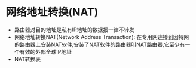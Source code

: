 # 网络地址转换(NAT)

- 路由器对目的地址是私有IP地址的数据报一律不转发
- 网络地址转换NAT(Network Address Transaction): 在专用网连接到因特网的路由器上安装NAT软件,安装了NAT软件的路由器叫NAT路由器,它至少有一个有效的外部全球IP地址
- NAT转换表
